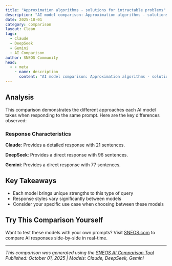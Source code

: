 ```yaml
---
title: "Approximation algorithms - solutions for intractable problems"
description: "AI model comparison: Approximation algorithms - solutions for intractable problems..."
date: 2025-10-01
category: comparison
layout: Clean
tags:
  - Claude
  - DeepSeek
  - Gemini
  - AI Comparison
author: SNEOS Community
head:
  - - meta
    - name: description
      content: "AI model comparison: Approximation algorithms - solutions for intractable problems..."
---
```


<ChatComparison
  title="Approximation algorithms - solutions for intractable problems"
  prompt="Approximation algorithms - solutions for intractable problems"
  :responses='{
    "Claude": "# Approximation Algorithms for Intractable Problems\n\nApproximation algorithms provide practical solutions for NP-hard optimization problems where finding exact solutions is computationally infeasible.\n\n## Core Concepts\n\n### Approximation Ratio\nFor a minimization problem, an algorithm has approximation ratio \u03C1 if:\n\u0060\u0060\u0060\nALG(I) \u2264 \u03C1 \u00D7 OPT(I)\n\u0060\u0060\u0060\nwhere ALG(I) is the algorithm\u0027s solution and OPT(I) is the optimal solution.\n\n## Classic Approximation Algorithms\n\n### 1. Vertex Cover (2-Approximation)\n\n\u0060\u0060\u0060python\ndef vertex_cover_2approx(graph):\n    \u0022\u0022\u0022\n    2-approximation for minimum vertex cover\n    \u0022\u0022\u0022\n    cover = set()\n    edges = set(graph.edges())\n    \n    while edges:\n        # Pick any edge (u, v)\n        u, v = edges.pop()\n        \n        # Add both vertices to cover\n        cover.add(u)\n        cover.add(v)\n        \n        # Remove all edges incident to u or v\n        edges = {(x, y) for (x, y) in edges \n                if x not in {u, v} and y not in {u, v}}\n    \n    return cover\n\n# Analysis: Any edge forces at least one endpoint in optimal solution\n# Our algorithm picks at most 2 vertices per edge in optimal cover\n\u0060\u0060\u0060\n\n### 2. Traveling Salesman Problem (2-Approximation for Metric TSP)\n\n\u0060\u0060\u0060python\nimport networkx as nx\nfrom collections import defaultdict\n\ndef tsp_mst_approximation(graph):\n    \u0022\u0022\u0022\n    2-approximation for metric TSP using MST\n    \u0022\u0022\u0022\n    # Step 1: Find minimum spanning tree\n    mst = nx.minimum_spanning_tree(graph)\n    \n    # Step 2: Find Eulerian circuit in doubled MST\n    doubled_mst = nx.MultiGraph()\n    for u, v, data in mst.edges(data=True):\n        doubled_mst.add_edge(u, v, **data)\n        doubled_mst.add_edge(v, u, **data)\n    \n    # Step 3: Find Eulerian tour\n    eulerian_tour = list(nx.eulerian_circuit(doubled_mst))\n    \n    # Step 4: Convert to Hamiltonian by shortcutting\n    visited = set()\n    hamiltonian_tour = []\n    \n    for u, v in eulerian_tour:\n        if u not in visited:\n            hamiltonian_tour.append(u)\n            visited.add(u)\n    \n    # Close the tour\n    if hamiltonian_tour:\n        hamiltonian_tour.append(hamiltonian_tour[0])\n    \n    return hamiltonian_tour\n\ndef tour_cost(graph, tour):\n    \u0022\u0022\u0022Calculate total cost of tour\u0022\u0022\u0022\n    return sum(graph[tour[i]][tour[i\u002B1]][\u0027weight\u0027] \n              for i in range(len(tour)-1))\n\u0060\u0060\u0060\n\n### 3. Set Cover (Greedy ln n-Approximation)\n\n\u0060\u0060\u0060python\ndef set_cover_greedy(universe, sets):\n    \u0022\u0022\u0022\n    Greedy approximation for set cover\n    Approximation ratio: ln|U| \u002B 1\n    \u0022\u0022\u0022\n    uncovered = set(universe)\n    solution = []\n    set_list = [(i, s) for i, s in enumerate(sets)]\n    \n    while uncovered:\n        # Find set that covers most uncovered elements\n        best_set = max(set_list, \n                      key=lambda x: len(x[1] \u0026 uncovered))\n        \n        if len(best_set[1] \u0026 uncovered) == 0:\n            break\n            \n        solution.append(best_set[0])\n        uncovered -= best_set[1]\n        set_list.remove(best_set)\n    \n    return solution\n\n# Example usage\nuniverse = {1, 2, 3, 4, 5}\nsets = [\n    {1, 2, 3},\n    {2, 4},\n    {3, 4},\n    {4, 5}\n]\ncover = set_cover_greedy(universe, sets)\n\u0060\u0060\u0060\n\n### 4. Kn",
    "DeepSeek": "Of course. This is a fantastic and fundamental topic in computer science. Let\u0027s break down what approximation algorithms are, why we need them, and how they work.\n\n### 1. The Core Problem: Intractability\n\nMany important computational problems are **NP-Hard**. This means:\n\n*   There is no known algorithm that can solve them *exactly* in polynomial time for all cases.\n*   If P \u2260 NP (a major unsolved problem in CS), then no such efficient exact algorithm *can* exist.\n\n**Examples of such problems include:**\n*   **Traveling Salesperson Problem (TSP):** Find the shortest route visiting all cities exactly once and returning to the start.\n*   **Vertex Cover:** Find the smallest set of vertices in a graph such that every edge is \u0022covered\u0022 (touches at least one vertex in the set).\n*   **Set Cover:** Given a universe of elements and a collection of sets, find the smallest number of sets whose union is the entire universe.\n*   **Knapsack Problem:** Select a set of items with the highest total value without exceeding a weight capacity.\n\nWhen we can\u0027t find the *perfect* solution in a reasonable time, we turn to approximations.\n\n### 2. What is an Approximation Algorithm?\n\nAn **approximation algorithm** is a polynomial-time algorithm for an NP-Hard problem that produces a solution that is *guaranteed* to be within a certain factor of the optimal solution.\n\nThe key idea is to **sacrifice optimality for speed**. We accept a \u0022good enough\u0022 solution that we can find quickly.\n\n### 3. Key Concepts: Performance Ratio and Approximation Schemes\n\n#### **Performance Ratio (Approximation Ratio)**\n\nThis is the primary measure of an approximation algorithm\u0027s quality. It defines a bound on how far the algorithm\u0027s solution can be from the optimal one.\n\nFor a **minimization problem** (like TSP or Vertex Cover):\n*   Let \u0060ALG\u0060 be the cost of our algorithm\u0027s solution.\n*   Let \u0060OPT\u0060 be the cost of the optimal solution.\n*   The algorithm has an **approximation ratio** of \u0060\u03C1\u0060 if for all inputs, \u0060ALG \u2264 \u03C1 * OPT\u0060.\n\nFor a **maximization problem** (like Knapsack):\n*   The algorithm has an **approximation ratio** of \u0060\u03C1\u0060 if for all inputs, \u0060ALG \u2265 \u03C1 * OPT\u0060.\n\nHere, \u0060\u03C1\u0060 is always greater than or equal to 1. The closer \u0060\u03C1\u0060 is to 1, the better the approximation.\n\n#### **Polynomial-Time Approximation Scheme (PTAS)**\n\nA PTAS is a family of algorithms that takes an additional parameter \u0060\u03B5 \u003E 0\u0060. For any fixed \u0060\u03B5\u0060, the algorithm runs in polynomial time (though the runtime might explode as \u0060\u03B5\u0060 gets smaller, e.g., \u0060O(n^(1/\u03B5))\u0060) and produces a solution within a factor \u0060(1 \u002B \u03B5)\u0060 of optimal.\n\nThis is very powerful because you can get arbitrarily close to the optimal solution by tuning \u0060\u03B5\u0060.\n\nAn **Fully Polynomial-Time Approximation Scheme (FPTAS)** is even better: its runtime is polynomial in both the input size \u0060n\u0060 and \u0060(1/\u03B5)\u0060.\n\n---\n\n### 4. Classic Examples\n\nLet\u0027s look at some famous approximation algorithms.\n\n#### **Example 1: Vertex Cover (Minimization Problem)**\n\n*   **Problem:** Find the smallest set of vertices that covers all edges.\n*   **Greedy Approximation Algorithm:**\n    1.  While there are edges left in the graph:\n    2.  Pick an arbitrary edge \u0060(u, v)\u0060.\n    3.  Add both \u0060u\u0060 and \u0060v\u0060 to the vertex cover.\n    4.  Remove all edges incident to \u0060u\u0060 or \u0060v\u0060 from the graph.\n*   **Analysis:**\n    *   The set of edges we pick is guaranteed to be a matching (no two edges share a vertex).\n    *   Any vertex cover must include *at least one* vertex from each of these edges.\n    *   Our algorithm picks *both* vertices, so its solution is at most twice the size of the optimal cover.\n*   **Approximation Ratio:** **2**. This is a simple, constant-factor approximation.\n\n#### **Example 2: Traveling Salesperson Problem (TSP)**\n\nWe must make a crucial assumption: The cost function satisfies the **Triangle Inequality** (i.e., going from A to C is never more expensive than going from A to B to C). Without this, no constant-factor approximation is possible.\n\n*   **Problem:** Find the shortest tour visiting all cities.\n*   **2-Approximation Algorithm (using MST):**\n    1.  Find a **Minimum Spanning Tree (MST)** of the graph representing the cities. (This can be done efficiently with Prim\u0027s or Kruskal\u0027s algorithm).\n    2.  Perform a **Depth-First Search (DFS)** traversal of the MST. This traversal will visit every city, but it will backtrack, visiting some cities multiple times.\n    3.  Create the final tour by listing the cities in the order they were *first visited* during the DFS. This shortcutting is possible because of the triangle inequality and only decreases the cost.\n*   **Analysis:**\n    *   The cost of the MST is less than the cost of the optimal TSP tour (because removing one edge from the tour gives a spanning tree).\n    *   The DFS walk traverses every edge twice, so its cost is \u00602 * MST\u0060.\n    *   The shortcut tour has a cost less than or equal to the DFS walk due to the triangle inequality.\n    *   Therefore, \u0060ALG \u2264 2 * MST \u2264 2 * OPT\u0060.\n*   **Approximation Ratio:** **2**. A more complex algorithm (Christofides\u0027) achieves a **3/2**-approximation.\n\n#### **Example 3: Knapsack Problem (Maximization Problem)**\n\n*   **Problem:** Maximize the value of items in a knapsack without exceeding its weight capacity.\n*   **Dynamic Programming Solution:** There is a classic DP solution that runs in \u0060O(n * W)\u0060 time, where \u0060W\u0060 is the capacity. This is *pseudo-polynomial* because it depends on the magnitude of \u0060W\u0060, not just the input size \u0060n\u0060. If \u0060W\u0060 is huge, this is too slow.\n*   **FPTAS for Knapsack:**\n    1.  Let \u0060v_max\u0060 be the highest value among the items.\n    2.  Choose a scaling factor \u0060K = (\u03B5 * v_max) / n\u0060.\n    3.  For each item, create a new, scaled-down value: \u0060v\u0027_i = floor(v_i / K)\u0060.\n    4.  Run the dynamic programming algorithm on the items with the *scaled values* \u0060v\u0027_i\u0060 and the original weights. The maximum state in the DP table will now be \u0060~ n * (v_max / K) = n^2 / \u03B5\u0060, which is polynomial in \u0060n\u0060 and \u00601/\u03B5\u0060.\n    5.  The solution found using the scaled values is our approximate solution.\n*   **Analysis:** This scheme cleverly reduces the range of possible values, making the DP efficient. The solution it returns has a value of at least \u0060(1 - \u03B5) * OPT\u0060.\n*   **Approximation Ratio:** It\u0027s an **FPTAS**, so for any \u0060\u03B5 \u003E 0\u0060, it gives a \u0060(1 - \u03B5)\u0060-approximation in polynomial time.\n\n### 5. The Limits of Approximation\n\nNot all NP-Hard problems can be approximated equally well. For some problems, like the general TSP (without the triangle inequality), it has been proven that **no constant-factor approximation algorithm exists** unless P = NP. This is part of a rich theory that classifies problems based on their approximability.\n\n### Summary\n\n| Concept | Description | Goal |\n| :--- | :--- | :--- |\n| **Approximation Algorithm** | A fast algorithm for an NP-Hard problem that gives a provably \u0022good\u0022 solution. | Find a near-optimal solution in polynomial time. |\n| **Approximation Ratio (\u03C1)** | A guarantee on how close the solution is to the optimal one. | Minimize \u0060\u03C1\u0060 (get it as close to 1 as possible). |\n| **PTAS / FPTAS** | A family of algorithms that can get arbitrarily close to the optimal solution. | Achieve a \u0060(1\u002B\u03B5)\u0060-approximation for any \u0060\u03B5\u003E0\u0060. |\n\nIn essence, approximation algorithms are the essential toolkit for dealing with computational intractability, allowing us to solve massively complex problems in the real world where \u0022good enough\u0022 is not just acceptable, but necessary.",
    "Gemini": "You\u0027re absolutely right! Approximation algorithms are crucial tools for tackling **intractable problems**.  Let\u0027s break down why and how they work:\n\n**What are Intractable Problems?**\n\n*   **NP-Hard and NP-Complete Problems:** These problems are believed to be very difficult to solve exactly in polynomial time (i.e., the time to find the optimal solution grows exponentially with the size of the input).  Examples include:\n    *   Traveling Salesperson Problem (TSP): Finding the shortest route that visits a set of cities and returns to the starting city.\n    *   Knapsack Problem: Determining the most valuable items to include in a knapsack without exceeding its weight capacity.\n    *   Set Cover: Finding the smallest collection of sets that cover all elements in a universe.\n    *   Vertex Cover: Finding the smallest set of vertices in a graph such that every edge has at least one endpoint in the set.\n    *   Clique Problem: Finding the largest complete subgraph within a larger graph.\n    *   Integer Linear Programming (ILP): A generalization of linear programming where the variables are restricted to be integers.\n*   **Problems with Exponential Time Exact Algorithms:** Some problems have exact algorithms, but the time complexity is so high (e.g., O(2\u003Csup\u003En\u003C/sup\u003E)) that they\u0027re impractical for large input sizes.\n*   **Problems with Large Input Sizes:**  Even if a problem has a polynomial-time algorithm, the constants in the polynomial might be so large that it\u0027s still too slow for real-world instances.\n\n**Why Use Approximation Algorithms?**\n\nWhen finding the *absolute best* solution is too costly (in terms of time or resources), approximation algorithms offer a practical alternative:\n\n*   **Guaranteed Performance:**  Instead of finding the optimal solution, they find a solution that is *provably close* to optimal.  This guarantee is expressed as an **approximation ratio**.\n*   **Polynomial Time:** They typically run in polynomial time, making them feasible for large instances.\n*   **Trade-off:** They sacrifice optimality for speed and efficiency. The goal is to find a balance between solution quality and computational cost.\n\n**Key Concepts of Approximation Algorithms**\n\n1.  **Approximation Ratio (or Approximation Factor):** This is the most important concept.  It defines how good the approximate solution is compared to the optimal solution.\n\n    *   **Minimization Problems:** (e.g., TSP, Vertex Cover)\n        *   Let \u0060ALG\u0060 be the cost of the solution found by the approximation algorithm.\n        *   Let \u0060OPT\u0060 be the cost of the optimal solution.\n        *   The approximation ratio, \u0060\u03C1\u0060, is such that \u0060ALG / OPT \u2264 \u03C1\u0060.  This means the approximate solution is at most \u0060\u03C1\u0060 times worse than the optimal solution.  We want \u0060\u03C1\u0060 to be as close to 1 as possible.  A \u0060\u03C1\u0060-approximation algorithm guarantees a solution that is no more than \u0060\u03C1\u0060 times the optimal solution.\n\n    *   **Maximization Problems:** (e.g., Knapsack, Max Cut)\n        *   Let \u0060ALG\u0060 be the value of the solution found by the approximation algorithm.\n        *   Let \u0060OPT\u0060 be the value of the optimal solution.\n        *   The approximation ratio, \u0060\u03C1\u0060, is such that \u0060ALG / OPT \u2265 \u03C1\u0060.  This means the approximate solution is at least \u0060\u03C1\u0060 times as good as the optimal solution.  We want \u0060\u03C1\u0060 to be as close to 1 as possible.  A \u0060\u03C1\u0060-approximation algorithm guarantees a solution that is at least \u0060\u03C1\u0060 times the optimal solution.\n\n2.  **Polynomial-Time Approximation Scheme (PTAS):** A PTAS is an algorithm that, given an instance of an optimization problem and a parameter \u0060\u03B5 \u003E 0\u0060, produces a solution whose value is within a factor of \u0060(1 \u002B \u03B5)\u0060 of optimal (for minimization problems) or \u0060(1 - \u03B5)\u0060 of optimal (for maximization problems) in polynomial time. The running time can be of the form \u0060n^(f(\u03B5))\u0060, where \u0060n\u0060 is the size of the input and \u0060f(\u03B5)\u0060 is some function of \u0060\u03B5\u0060.  The important part is that the running time is polynomial in \u0060n\u0060 for any *fixed* \u0060\u03B5\u0060.\n\n3.  **Fully Polynomial-Time Approximation Scheme (FPTAS):** An FPTAS is a PTAS whose running time is polynomial in both the input size \u0060n\u0060 and \u00601/\u03B5\u0060. This is a stronger notion than PTAS. The running time would be like \u0060(n / \u03B5)^k\u0060 for some constant \u0060k\u0060.\n\n**Common Techniques Used in Approximation Algorithms**\n\n*   **Greedy Algorithms:** These algorithms make locally optimal choices at each step, hoping to find a good (but not necessarily optimal) solution.  Example:  Greedy set cover algorithm.\n*   **Linear Programming Relaxation:** Formulate the problem as an integer linear program (ILP), relax the integer constraints to allow real-valued variables, solve the linear program (LP), and then \u0022round\u0022 the fractional solution back to an integer solution.\n*   **Dynamic Programming:** While dynamic programming can solve some NP-hard problems exactly (e.g., Knapsack) for small input sizes, it can often be modified to create approximation algorithms by sacrificing some accuracy for speed.\n*   **Local Search:** Start with an initial solution and iteratively improve it by making small changes (e.g., swapping edges in a TSP tour) until a local optimum is reached.\n*   **Primal-Dual Method:** Simultaneously constructing feasible solutions for the primal and dual linear programs related to the problem.\n*   **Randomized Algorithms:** These algorithms incorporate randomness to help escape local optima or to sample from a distribution of solutions.\n\n**Examples of Approximation Algorithms**\n\n*   **2-Approximation for Vertex Cover:** A simple greedy algorithm that repeatedly picks an edge and adds both its endpoints to the vertex cover until all edges are covered.  The resulting vertex cover is at most twice the size of the optimal vertex cover.\n*   **(1 \u002B ln n)-Approximation for Set Cover:** A greedy algorithm that repeatedly picks the set that covers the most uncovered elements.  The approximation ratio is logarithmic in the number of elements.\n*   **Christofides Algorithm (1.5-Approximation for Metric TSP):**  For the Traveling Salesperson Problem where the distances between cities satisfy the triangle inequality (metric TSP), this algorithm finds a tour that is at most 1.5 times the optimal tour.\n*   **FPTAS for Knapsack:**  Dynamic programming can be adapted to create an FPTAS for the knapsack problem.\n\n**Challenges**\n\n*   **Finding Tight Bounds:**  Proving good approximation ratios can be challenging.  It often requires carefully analyzing the algorithm and comparing its performance to the unknown optimal solution.\n*   **Practical Performance:**  Even with a good approximation ratio, an algorithm might not perform well in practice on certain instances.\n*   **Problem-Specific Techniques:**  Approximation algorithms are often tailored to specific problems, requiring creative insights and problem-specific knowledge.\n*   **Negative Results:**  Some problems are provably hard to approximate within certain factors, meaning that no polynomial-time algorithm can achieve a better approximation ratio unless P=NP.\n\n**In Summary**\n\nApproximation algorithms are essential when dealing with intractable problems.  They provide a way to find reasonably good solutions in a reasonable amount of time, with provable guarantees on their quality. They are a fundamental part of theoretical computer science and have numerous applications in fields like operations research, networking, and artificial intelligence.  The design and analysis of approximation algorithms is an active area of research.\n"
  }'
  published-date="11:35"
/>

## Analysis

This comparison demonstrates the different approaches each AI model takes when responding to the same prompt. Here are the key differences observed:

### Response Characteristics

**Claude**: Provides a detailed response with 21 sentences. 

**DeepSeek**: Provides a direct response with 96 sentences. 

**Gemini**: Provides a direct response with 77 sentences. 

## Key Takeaways

- Each model brings unique strengths to this type of query
- Response styles vary significantly between models
- Consider your specific use case when choosing between these models

## Try This Comparison Yourself

Want to test these models with your own prompts? Visit [SNEOS.com](https://sneos.com) to compare AI responses side-by-side in real-time.

---

*This comparison was generated using the [SNEOS AI Comparison Tool](https://sneos.com)*
*Published: October 01, 2025 | Models: Claude, DeepSeek, Gemini*
